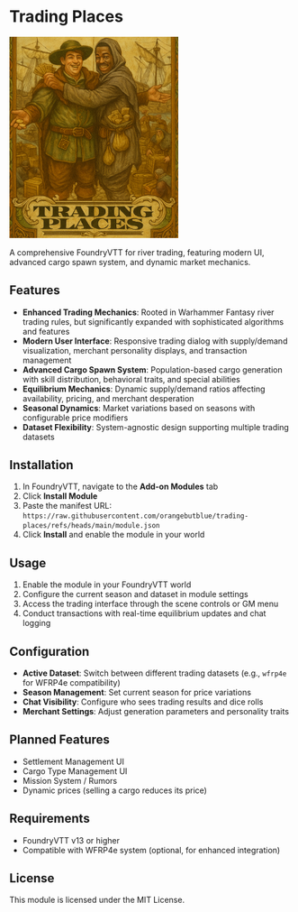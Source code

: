 # Trading Places

<img src="trading-places.png" alt="Trading Places Logo" width="300" />

A comprehensive FoundryVTT for river trading, featuring modern UI, advanced cargo spawn system, and dynamic market mechanics.

## Features

- **Enhanced Trading Mechanics**: Rooted in Warhammer Fantasy river trading rules, but significantly expanded with sophisticated algorithms and features
- **Modern User Interface**: Responsive trading dialog with supply/demand visualization, merchant personality displays, and transaction management
- **Advanced Cargo Spawn System**: Population-based cargo generation with skill distribution, behavioral traits, and special abilities
- **Equilibrium Mechanics**: Dynamic supply/demand ratios affecting availability, pricing, and merchant desperation
- **Seasonal Dynamics**: Market variations based on seasons with configurable price modifiers
- **Dataset Flexibility**: System-agnostic design supporting multiple trading datasets

## Installation

1. In FoundryVTT, navigate to the **Add-on Modules** tab
2. Click **Install Module**
3. Paste the manifest URL: `https://raw.githubusercontent.com/orangebutblue/trading-places/refs/heads/main/module.json`
4. Click **Install** and enable the module in your world

## Usage

1. Enable the module in your FoundryVTT world
2. Configure the current season and dataset in module settings
3. Access the trading interface through the scene controls or GM menu
4. Conduct transactions with real-time equilibrium updates and chat logging

## Configuration

- **Active Dataset**: Switch between different trading datasets (e.g., `wfrp4e` for WFRP4e compatibility)
- **Season Management**: Set current season for price variations
- **Chat Visibility**: Configure who sees trading results and dice rolls
- **Merchant Settings**: Adjust generation parameters and personality traits

## Planned Features

- Settlement Management UI
- Cargo Type Management UI
- Mission System / Rumors
- Dynamic prices (selling a cargo reduces its price)

## Requirements

- FoundryVTT v13 or higher
- Compatible with WFRP4e system (optional, for enhanced integration)

## License

This module is licensed under the MIT License.